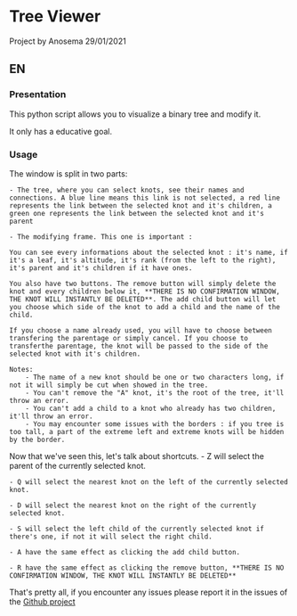 # Tree Viewer
Project by Anosema 29/01/2021
## EN
### Presentation
This python script allows you to visualize a binary tree and modify it.

It only has a educative goal.

### Usage
The window is split in two parts:

	- The tree, where you can select knots, see their names and connections. A blue line means this link is not selected, a red line represents the link between the selected knot and it's children, a green one represents the link between the selected knot and it's parent

	- The modifying frame. This one is important :

	You can see every informations about the selected knot : it's name, if it's a leaf, it's altitude, it's rank (from the left to the right), it's parent and it's children if it have ones.

	You also have two buttons. The remove button will simply delete the knot and every children below it, **THERE IS NO CONFIRMATION WINDOW, THE KNOT WILL INSTANTLY BE DELETED**. The add child button will let you choose which side of the knot to add a child and the name of the child.

	If you choose a name already used, you will have to choose between transfering the parentage or simply cancel. If you choose to transferthe parentage, the knot will be passed to the side of the selected knot with it's children.

	Notes:
		- The name of a new knot should be one or two characters long, if not it will simply be cut when showed in the tree.
		- You can't remove the "A" knot, it's the root of the tree, it'll throw an error.
		- You can't add a child to a knot who already has two children, it'll throw an error.
		- You may encounter some issues with the borders : if you tree is too tall, a part of the extreme left and extreme knots will be hidden by the border.

Now that we've seen this, let's talk about shortcuts.
	- Z will select the parent of the currently selected knot.

	- Q will select the nearest knot on the left of the currently selected knot.

	- D will select the nearest knot on the right of the currently selected knot.

	- S will select the left child of the currently selected knot if there's one, if not it will select the right child.

	- A have the same effect as clicking the add child button.

	- R have the same effect as clicking the remove button, **THERE IS NO CONFIRMATION WINDOW, THE KNOT WILL INSTANTLY BE DELETED**

That's pretty all, if you encounter any issues please report it in the issues of the [Github project](https://github.com/Anosema/TreeViewer)


